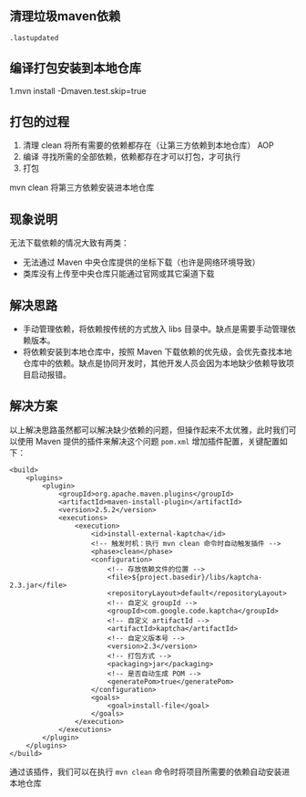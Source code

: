 ## **清理垃圾maven依赖**
`.lastupdated`

## **编译打包安装到本地仓库**
1.mvn install -Dmaven.test.skip=true 

## **打包的过程**
1. 清理 clean
    将所有需要的依赖都存在（让第三方依赖到本地仓库） AOP
2. 编译
    寻找所需的全部依赖，依赖都存在才可以打包，才可执行
3. 打包

mvn clean 将第三方依赖安装进本地仓库
## **现象说明**
无法下载依赖的情况大致有两类：

- 无法通过 Maven 中央仓库提供的坐标下载（也许是网络环境导致）
- 类库没有上传至中央仓库只能通过官网或其它渠道下载

## **解决思路**
- 手动管理依赖，将依赖按传统的方式放入 libs 目录中。缺点是需要手动管理依赖版本。
- 将依赖安装到本地仓库中，按照 Maven 下载依赖的优先级，会优先查找本地仓库中的依赖。缺点是协同开发时，其他开发人员会因为本地缺少依赖导致项目启动报错。

## **解决方案**
以上解决思路虽然都可以解决缺少依赖的问题，但操作起来不太优雅，此时我们可以使用 Maven 提供的插件来解决这个问题
`pom.xml` 增加插件配置，关键配置如下：
```
<build>
    <plugins>
        <plugin>
            <groupId>org.apache.maven.plugins</groupId>
            <artifactId>maven-install-plugin</artifactId>
            <version>2.5.2</version>
            <executions>
                <execution>
                    <id>install-external-kaptcha</id>
                    <!-- 触发时机：执行 mvn clean 命令时自动触发插件 -->
                    <phase>clean</phase>
                    <configuration>
                        <!-- 存放依赖文件的位置 -->
                        <file>${project.basedir}/libs/kaptcha-2.3.jar</file>
                        <repositoryLayout>default</repositoryLayout>
                        <!-- 自定义 groupId -->
                        <groupId>com.google.code.kaptcha</groupId>
                        <!-- 自定义 artifactId -->
                        <artifactId>kaptcha</artifactId>
                        <!-- 自定义版本号 -->
                        <version>2.3</version>
                        <!-- 打包方式 -->
                        <packaging>jar</packaging>
                        <!-- 是否自动生成 POM -->
                        <generatePom>true</generatePom>
                    </configuration>
                    <goals>
                        <goal>install-file</goal>
                    </goals>
                </execution>
            </executions>
        </plugin>
    </plugins>
</build>
```
通过该插件，我们可以在执行 `mvn clean` 命令时将项目所需要的依赖自动安装进本地仓库